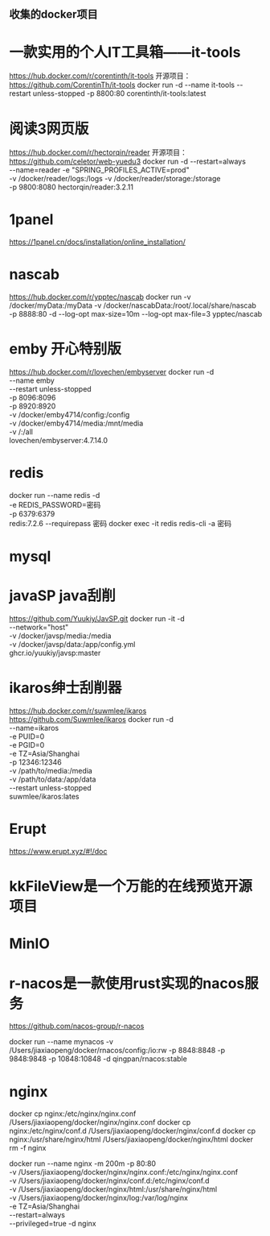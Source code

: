 ## 收集的docker项目

# 一款实用的个人IT工具箱——it-tools
https://hub.docker.com/r/corentinth/it-tools
开源项目：https://github.com/CorentinTh/it-tools
docker run -d --name it-tools --restart unless-stopped -p 8800:80 corentinth/it-tools:latest

# 阅读3网页版
https://hub.docker.com/r/hectorqin/reader
开源项目：https://github.com/celetor/web-yuedu3
docker run -d --restart=always \
--name=reader -e "SPRING_PROFILES_ACTIVE=prod" \
-v /docker/reader/logs:/logs -v /docker/reader/storage:/storage \
-p 9800:8080 hectorqin/reader:3.2.11

# 1panel
https://1panel.cn/docs/installation/online_installation/

# nascab
https://hub.docker.com/r/ypptec/nascab
docker run -v /docker/myData:/myData -v /docker/nascabData:/root/.local/share/nascab \
-p 8888:80 -d --log-opt max-size=10m --log-opt max-file=3 ypptec/nascab

# emby 开心特别版
https://hub.docker.com/r/lovechen/embyserver
docker run -d \
--name emby \
--restart unless-stopped \
-p 8096:8096 \
-p 8920:8920 \
-v /docker/emby4714/config:/config \
-v /docker/emby4714/media:/mnt/media \
-v /:/all \
lovechen/embyserver:4.7.14.0

# redis
docker run --name redis -d \
-e REDIS_PASSWORD=密码 \
-p 6379:6379 \
redis:7.2.6 --requirepass 密码
docker exec -it redis redis-cli -a 密码

# mysql

# javaSP java刮削
https://github.com/Yuukiy/JavSP.git
docker run -it -d \
--network="host" \
-v /docker/javsp/media:/media \
-v  /docker/javsp/data:/app/config.yml \
ghcr.io/yuukiy/javsp:master

# ikaros绅士刮削器
https://hub.docker.com/r/suwmlee/ikaros
https://github.com/Suwmlee/ikaros
docker run -d \
--name=ikaros \
-e PUID=0 \
-e PGID=0 \
-e TZ=Asia/Shanghai \
-p 12346:12346 \
-v /path/to/media:/media \
-v /path/to/data:/app/data \
--restart unless-stopped \
suwmlee/ikaros:lates

# Erupt
https://www.erupt.xyz/#!/doc

# kkFileView是一个万能的在线预览开源项目

# MinIO

# r-nacos是一款使用rust实现的nacos服务
https://github.com/nacos-group/r-nacos

docker run --name mynacos -v /Users/jiaxiaopeng/docker/rnacos/config:/io:rw -p 8848:8848 -p 9848:9848 -p 10848:10848 -d qingpan/rnacos:stable

# nginx
docker cp nginx:/etc/nginx/nginx.conf /Users/jiaxiaopeng/docker/nginx/nginx.conf
docker cp nginx:/etc/nginx/conf.d /Users/jiaxiaopeng/docker/nginx/conf.d
docker cp nginx:/usr/share/nginx/html /Users/jiaxiaopeng/docker/nginx/html
docker rm -f nginx

docker run --name nginx -m 200m -p 80:80 \
-v /Users/jiaxiaopeng/docker/nginx/nginx.conf:/etc/nginx/nginx.conf \
-v /Users/jiaxiaopeng/docker/nginx/conf.d:/etc/nginx/conf.d \
-v /Users/jiaxiaopeng/docker/nginx/html:/usr/share/nginx/html \
-v /Users/jiaxiaopeng/docker/nginx/log:/var/log/nginx \
-e TZ=Asia/Shanghai \
--restart=always \
--privileged=true -d nginx